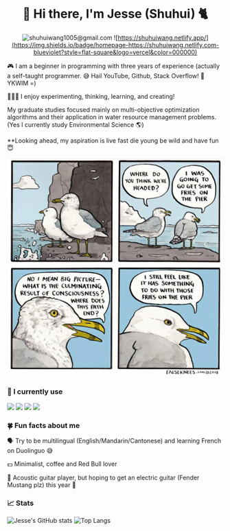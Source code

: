 <div align="center">

# 🥦 Hi there, I'm Jesse (Shuhui) 🐈

![shuhuiwang1005@gmail.com](https://img.shields.io/badge/email-shuhuiwang1005@gmail.com-blueviolet?style=flat-square&logo=microsoft-outlook&color=0078d4)
![https://shuhuiwang.netlify.app/](https://img.shields.io/badge/homepage-https://shuhuiwang.netlify.com-blueviolet?style=flat-square&logo=vercel&color=000000)


</div>
 
🎮 I am a beginner in programming with three years of experience (actually a self-taught programmer. 😅 Hail YouTube, Github, Stack Overflow! 🌺 YKWIM =) 

👩🏻‍🔬 I enjoy experimenting, thinking, learning, and creating! 

My graduate studies focused mainly on multi-objective optimization algorithms and their application in water resource management problems. (Yes I currently study Environmental Science 🌎)

**Looking ahead, my aspiration is live fast die young be wild and have fun 😇

![396742594_294981486761667_6286926181718421372_n](https://github.com/shuhui-wang/shuhui-wang/blob/main/tbodgyxlu4011.webp)

### 📜 I currently use

![](https://img.shields.io/badge/python-3.8-blue)
![](https://img.shields.io/badge/R-4.2.2-success)
![](https://img.shields.io/badge/HTML-blueviolet)
![](https://img.shields.io/badge/LaTex-ff69b4)

<!--
**shuhui-wang/shuhui-wang** is a ✨ _special_ ✨ repository because its `README.md` (this file) appears on your GitHub profile.

Here are some ideas to get you started:

- 🔭 I’m currently working on ...
- 🌱 I’m currently learning ...
- 👯 I’m looking to collaborate on ...
- 🤔 I’m looking for help with ...
- 💬 Ask me about ...
- 📫 How to reach me: ...
- 😄 Pronouns: ...
- ⚡ Fun fact: ...


-->

### 🍀 Fun facts about me

🗣️ Try to be multilingual (English/Mandarin/Cantonese) and learning French on Duolinguo 😅

💵 Minimalist, coffee and Red Bull lover 

🎸 Acoustic guitar player, but hoping to get an electric guitar (Fender Mustang plz) this year 🥺



### 📈 Stats

![Jesse's GitHub stats](https://github-readme-stats.vercel.app/api?username=shuhui-wang&show_icons=true&theme=merko&PAT_1)
![Top Langs](https://github-readme-stats.vercel.app/api/top-langs/?username=shuhui-wang&hide=TeX&layout=compact&theme=merko&PAT_1)





